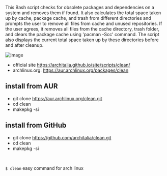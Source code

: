 This Bash script checks for obsolete packages and dependencies on a system and removes them if found. It also calculates the total space taken up by cache, package cache, and trash from different directories and prompts the user to remove all files from cache and unused repositories. If the user agrees, it removes all files from the cache directory, trash folder, and clears the package cache using 'pacman -Scc' command. The script also displays the current total space taken up by these directories before and after cleanup.

![image](https://github.com/ArchItalia/clean/assets/117321045/73fade9a-c96e-4348-9328-a01d3bbc2b91)


- official site https://architalia.github.io/site/scripts/clean/
- archlinux.org: https://aur.archlinux.org/packages/clean

## install from AUR
* git clone https://aur.archlinux.org/clean.git
* cd clean
* makepkg -si

## install from GitHub
* git clone https://github.com/architalia/clean.git
* cd clean
* makepkg -si

<br>

`$ clean` easy command for arch linux



